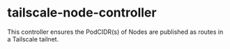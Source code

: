 # tailscale-node-controller

This controller ensures the PodCIDR(s) of Nodes are published as routes in a Tailscale tailnet.
